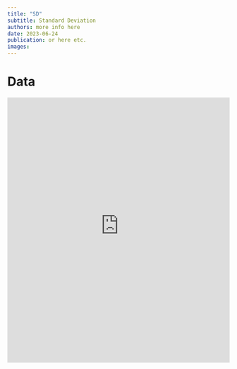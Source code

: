 ```yaml
---
title: "SD"
subtitle: Standard Deviation
authors: more info here
date: 2023-06-24
publication: or here etc.
images: 
---
```


# Data

<iframe src="https://felixgruenewald.shinyapps.io/polarapp/?dataset=eb&measure=sd"
    frameborder="0"
    scrolling="no" 
    style="overflow:hidden;height:600;width:100%" 
    height="1000" 
    width="100%"></iframe>